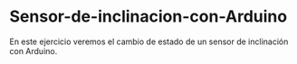 # Sensor-de-inclinacion-con-Arduino
En este ejercicio veremos el cambio de estado de un sensor de inclinación con Arduino. 
